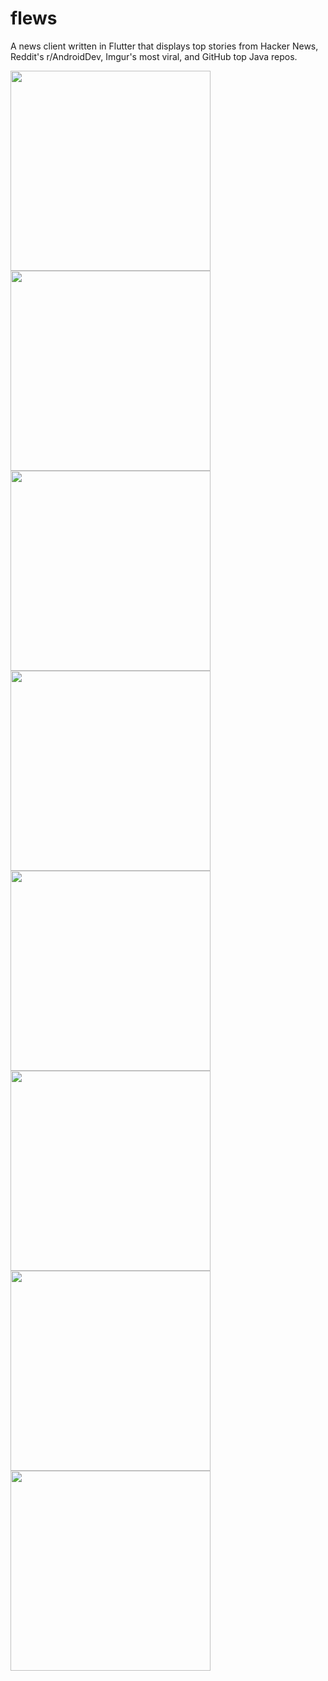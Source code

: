# flews
A news client written in Flutter that displays top stories from Hacker News, Reddit's r/AndroidDev, Imgur's most viral, and GitHub top Java repos.

<img src="images/artwork/flews-android-hn.png" width="320"> <img src="images/artwork/flews-ios-hn.png" width="320">
<img src="images/artwork/flews-android-reddit.png" width="320"> <img src="images/artwork/flews-ios-reddit.png" width="320">
<img src="images/artwork/flews-android-imgur.png" width="320"> <img src="images/artwork/flews-ios-imgur.png" width="320">
<img src="images/artwork/flews-android-gh.png" width="320"> <img src="images/artwork/flews-ios-gh.png" width="320">
